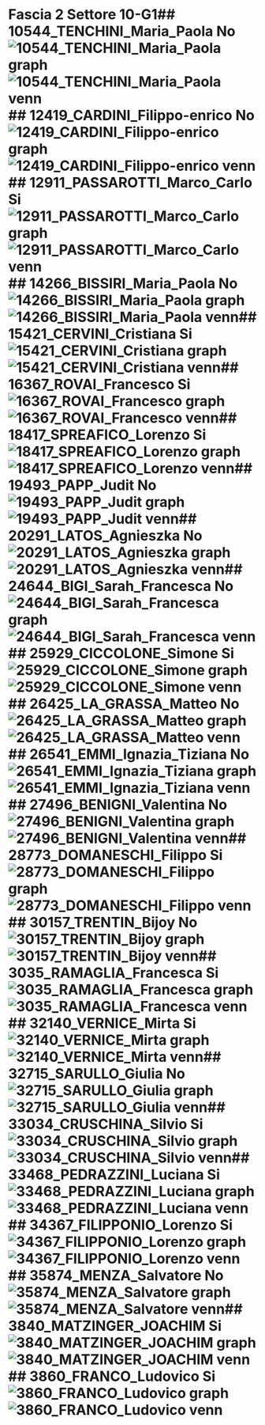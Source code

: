 # Fascia 2 Settore 10-G1## 10544_TENCHINI_Maria_Paola      No![10544_TENCHINI_Maria_Paola graph](https://github.com/federicabologna/ASN_citation_networks/tree/master/fascia2/graphs/10-G1_10544_TENCHINI_Maria_Paola_graph.png)![10544_TENCHINI_Maria_Paola venn](https://github.com/federicabologna/ASN_citation_networks/tree/master/fascia2/venn/10-G1_10544_TENCHINI_Maria_Paola_venn.svg)## 12419_CARDINI_Filippo-enrico      No![12419_CARDINI_Filippo-enrico graph](https://github.com/federicabologna/ASN_citation_networks/tree/master/fascia2/graphs/10-G1_12419_CARDINI_Filippo-enrico_graph.png)![12419_CARDINI_Filippo-enrico venn](https://github.com/federicabologna/ASN_citation_networks/tree/master/fascia2/venn/10-G1_12419_CARDINI_Filippo-enrico_venn.svg)## 12911_PASSAROTTI_Marco_Carlo      Si![12911_PASSAROTTI_Marco_Carlo graph](https://github.com/federicabologna/ASN_citation_networks/tree/master/fascia2/graphs/10-G1_12911_PASSAROTTI_Marco_Carlo_graph.png)![12911_PASSAROTTI_Marco_Carlo venn](https://github.com/federicabologna/ASN_citation_networks/tree/master/fascia2/venn/10-G1_12911_PASSAROTTI_Marco_Carlo_venn.svg)## 14266_BISSIRI_Maria_Paola      No![14266_BISSIRI_Maria_Paola graph](https://github.com/federicabologna/ASN_citation_networks/tree/master/fascia2/graphs/10-G1_14266_BISSIRI_Maria_Paola_graph.png)![14266_BISSIRI_Maria_Paola venn](https://github.com/federicabologna/ASN_citation_networks/tree/master/fascia2/venn/10-G1_14266_BISSIRI_Maria_Paola_venn.svg)## 15421_CERVINI_Cristiana      Si![15421_CERVINI_Cristiana graph](https://github.com/federicabologna/ASN_citation_networks/tree/master/fascia2/graphs/10-G1_15421_CERVINI_Cristiana_graph.png)![15421_CERVINI_Cristiana venn](https://github.com/federicabologna/ASN_citation_networks/tree/master/fascia2/venn/10-G1_15421_CERVINI_Cristiana_venn.svg)## 16367_ROVAI_Francesco      Si![16367_ROVAI_Francesco graph](https://github.com/federicabologna/ASN_citation_networks/tree/master/fascia2/graphs/10-G1_16367_ROVAI_Francesco_graph.png)![16367_ROVAI_Francesco venn](https://github.com/federicabologna/ASN_citation_networks/tree/master/fascia2/venn/10-G1_16367_ROVAI_Francesco_venn.svg)## 18417_SPREAFICO_Lorenzo      Si![18417_SPREAFICO_Lorenzo graph](https://github.com/federicabologna/ASN_citation_networks/tree/master/fascia2/graphs/10-G1_18417_SPREAFICO_Lorenzo_graph.png)![18417_SPREAFICO_Lorenzo venn](https://github.com/federicabologna/ASN_citation_networks/tree/master/fascia2/venn/10-G1_18417_SPREAFICO_Lorenzo_venn.svg)## 19493_PAPP_Judit      No![19493_PAPP_Judit graph](https://github.com/federicabologna/ASN_citation_networks/tree/master/fascia2/graphs/10-G1_19493_PAPP_Judit_graph.png)![19493_PAPP_Judit venn](https://github.com/federicabologna/ASN_citation_networks/tree/master/fascia2/venn/10-G1_19493_PAPP_Judit_venn.svg)## 20291_LATOS_Agnieszka      No![20291_LATOS_Agnieszka graph](https://github.com/federicabologna/ASN_citation_networks/tree/master/fascia2/graphs/10-G1_20291_LATOS_Agnieszka_graph.png)![20291_LATOS_Agnieszka venn](https://github.com/federicabologna/ASN_citation_networks/tree/master/fascia2/venn/10-G1_20291_LATOS_Agnieszka_venn.svg)## 24644_BIGI_Sarah_Francesca      No![24644_BIGI_Sarah_Francesca graph](https://github.com/federicabologna/ASN_citation_networks/tree/master/fascia2/graphs/10-G1_24644_BIGI_Sarah_Francesca_graph.png)![24644_BIGI_Sarah_Francesca venn](https://github.com/federicabologna/ASN_citation_networks/tree/master/fascia2/venn/10-G1_24644_BIGI_Sarah_Francesca_venn.svg)## 25929_CICCOLONE_Simone      Si![25929_CICCOLONE_Simone graph](https://github.com/federicabologna/ASN_citation_networks/tree/master/fascia2/graphs/10-G1_25929_CICCOLONE_Simone_graph.png)![25929_CICCOLONE_Simone venn](https://github.com/federicabologna/ASN_citation_networks/tree/master/fascia2/venn/10-G1_25929_CICCOLONE_Simone_venn.svg)## 26425_LA_GRASSA_Matteo      No![26425_LA_GRASSA_Matteo graph](https://github.com/federicabologna/ASN_citation_networks/tree/master/fascia2/graphs/10-G1_26425_LA_GRASSA_Matteo_graph.png)![26425_LA_GRASSA_Matteo venn](https://github.com/federicabologna/ASN_citation_networks/tree/master/fascia2/venn/10-G1_26425_LA_GRASSA_Matteo_venn.svg)## 26541_EMMI_Ignazia_Tiziana      No![26541_EMMI_Ignazia_Tiziana graph](https://github.com/federicabologna/ASN_citation_networks/tree/master/fascia2/graphs/10-G1_26541_EMMI_Ignazia_Tiziana_graph.png)![26541_EMMI_Ignazia_Tiziana venn](https://github.com/federicabologna/ASN_citation_networks/tree/master/fascia2/venn/10-G1_26541_EMMI_Ignazia_Tiziana_venn.svg)## 27496_BENIGNI_Valentina      No![27496_BENIGNI_Valentina graph](https://github.com/federicabologna/ASN_citation_networks/tree/master/fascia2/graphs/10-G1_27496_BENIGNI_Valentina_graph.png)![27496_BENIGNI_Valentina venn](https://github.com/federicabologna/ASN_citation_networks/tree/master/fascia2/venn/10-G1_27496_BENIGNI_Valentina_venn.svg)## 28773_DOMANESCHI_Filippo      Si![28773_DOMANESCHI_Filippo graph](https://github.com/federicabologna/ASN_citation_networks/tree/master/fascia2/graphs/10-G1_28773_DOMANESCHI_Filippo_graph.png)![28773_DOMANESCHI_Filippo venn](https://github.com/federicabologna/ASN_citation_networks/tree/master/fascia2/venn/10-G1_28773_DOMANESCHI_Filippo_venn.svg)## 30157_TRENTIN_Bijoy      No![30157_TRENTIN_Bijoy graph](https://github.com/federicabologna/ASN_citation_networks/tree/master/fascia2/graphs/10-G1_30157_TRENTIN_Bijoy_graph.png)![30157_TRENTIN_Bijoy venn](https://github.com/federicabologna/ASN_citation_networks/tree/master/fascia2/venn/10-G1_30157_TRENTIN_Bijoy_venn.svg)## 3035_RAMAGLIA_Francesca      Si![3035_RAMAGLIA_Francesca graph](https://github.com/federicabologna/ASN_citation_networks/tree/master/fascia2/graphs/10-G1_3035_RAMAGLIA_Francesca_graph.png)![3035_RAMAGLIA_Francesca venn](https://github.com/federicabologna/ASN_citation_networks/tree/master/fascia2/venn/10-G1_3035_RAMAGLIA_Francesca_venn.svg)## 32140_VERNICE_Mirta      Si![32140_VERNICE_Mirta graph](https://github.com/federicabologna/ASN_citation_networks/tree/master/fascia2/graphs/10-G1_32140_VERNICE_Mirta_graph.png)![32140_VERNICE_Mirta venn](https://github.com/federicabologna/ASN_citation_networks/tree/master/fascia2/venn/10-G1_32140_VERNICE_Mirta_venn.svg)## 32715_SARULLO_Giulia      No![32715_SARULLO_Giulia graph](https://github.com/federicabologna/ASN_citation_networks/tree/master/fascia2/graphs/10-G1_32715_SARULLO_Giulia_graph.png)![32715_SARULLO_Giulia venn](https://github.com/federicabologna/ASN_citation_networks/tree/master/fascia2/venn/10-G1_32715_SARULLO_Giulia_venn.svg)## 33034_CRUSCHINA_Silvio      Si![33034_CRUSCHINA_Silvio graph](https://github.com/federicabologna/ASN_citation_networks/tree/master/fascia2/graphs/10-G1_33034_CRUSCHINA_Silvio_graph.png)![33034_CRUSCHINA_Silvio venn](https://github.com/federicabologna/ASN_citation_networks/tree/master/fascia2/venn/10-G1_33034_CRUSCHINA_Silvio_venn.svg)## 33468_PEDRAZZINI_Luciana      Si![33468_PEDRAZZINI_Luciana graph](https://github.com/federicabologna/ASN_citation_networks/tree/master/fascia2/graphs/10-G1_33468_PEDRAZZINI_Luciana_graph.png)![33468_PEDRAZZINI_Luciana venn](https://github.com/federicabologna/ASN_citation_networks/tree/master/fascia2/venn/10-G1_33468_PEDRAZZINI_Luciana_venn.svg)## 34367_FILIPPONIO_Lorenzo      Si![34367_FILIPPONIO_Lorenzo graph](https://github.com/federicabologna/ASN_citation_networks/tree/master/fascia2/graphs/10-G1_34367_FILIPPONIO_Lorenzo_graph.png)![34367_FILIPPONIO_Lorenzo venn](https://github.com/federicabologna/ASN_citation_networks/tree/master/fascia2/venn/10-G1_34367_FILIPPONIO_Lorenzo_venn.svg)## 35874_MENZA_Salvatore      No![35874_MENZA_Salvatore graph](https://github.com/federicabologna/ASN_citation_networks/tree/master/fascia2/graphs/10-G1_35874_MENZA_Salvatore_graph.png)![35874_MENZA_Salvatore venn](https://github.com/federicabologna/ASN_citation_networks/tree/master/fascia2/venn/10-G1_35874_MENZA_Salvatore_venn.svg)## 3840_MATZINGER_JOACHIM      Si![3840_MATZINGER_JOACHIM graph](https://github.com/federicabologna/ASN_citation_networks/tree/master/fascia2/graphs/10-G1_3840_MATZINGER_JOACHIM_graph.png)![3840_MATZINGER_JOACHIM venn](https://github.com/federicabologna/ASN_citation_networks/tree/master/fascia2/venn/10-G1_3840_MATZINGER_JOACHIM_venn.svg)## 3860_FRANCO_Ludovico      Si![3860_FRANCO_Ludovico graph](https://github.com/federicabologna/ASN_citation_networks/tree/master/fascia2/graphs/10-G1_3860_FRANCO_Ludovico_graph.png)![3860_FRANCO_Ludovico venn](https://github.com/federicabologna/ASN_citation_networks/tree/master/fascia2/venn/10-G1_3860_FRANCO_Ludovico_venn.svg)